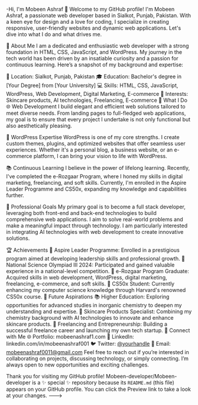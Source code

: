 -Hi, I'm Mobeen Ashraf 👋
Welcome to my GitHub profile! I'm Mobeen Ashraf, a passionate web developer based in Sialkot, Punjab, Pakistan. With a keen eye for design and a love for coding, I specialize in creating responsive, user-friendly websites and dynamic web applications. Let's dive into what I do and what drives me.

🌟 About Me
I am a dedicated and enthusiastic web developer with a strong foundation in HTML, CSS, JavaScript, and WordPress. My journey in the tech world has been driven by an insatiable curiosity and a passion for continuous learning. Here’s a snapshot of my background and expertise:

📍 Location: Sialkot, Punjab, Pakistan
🎓 Education: Bachelor's degree in [Your Degree] from [Your University]
💻 Skills: HTML, CSS, JavaScript, WordPress, Web Development, Digital Marketing, E-commerce
🌱 Interests: Skincare products, AI technologies, Freelancing, E-commerce
🚀 What I Do
🌐 Web Development
I build elegant and efficient web solutions tailored to meet diverse needs. From landing pages to full-fledged web applications, my goal is to ensure that every project I undertake is not only functional but also aesthetically pleasing.

📝 WordPress Expertise
WordPress is one of my core strengths. I create custom themes, plugins, and optimized websites that offer seamless user experiences. Whether it's a personal blog, a business website, or an e-commerce platform, I can bring your vision to life with WordPress.

📚 Continuous Learning
I believe in the power of lifelong learning. Recently, I've completed the e-Rozgaar Program, where I honed my skills in digital marketing, freelancing, and soft skills. Currently, I'm enrolled in the Aspire Leader Programme and CS50x, expanding my knowledge and capabilities further.

🎯 Professional Goals
My primary goal is to become a full stack developer, leveraging both front-end and back-end technologies to build comprehensive web applications. I aim to solve real-world problems and make a meaningful impact through technology. I am particularly interested in integrating AI technologies with web development to create innovative solutions.

🏆 Achievements
🌟 Aspire Leader Programme: Enrolled in a prestigious program aimed at developing leadership skills and professional growth.
🥇 National Science Olympiad III 2024: Participated and gained valuable experience in a national-level competition.
🏅 e-Rozgaar Program Graduate: Acquired skills in web development, WordPress, digital marketing, freelancing, e-commerce, and soft skills.
📜 CS50x Student: Currently enhancing my computer science knowledge through Harvard's renowned CS50x course.
🌟 Future Aspirations
📚 Higher Education: Exploring opportunities for advanced studies in inorganic chemistry to deepen my understanding and expertise.
🧴 Skincare Products Specialist: Combining my chemistry background with AI technologies to innovate and enhance skincare products.
💼 Freelancing and Entrepreneurship: Building a successful freelance career and launching my own tech startup.
🔗 Connect with Me
🌐 Portfolio: mobeenashraf1.com
🔗 LinkedIn: linkedin.com/in/mobeenashraf001
🐦 Twitter: [@yourhandle](https://x.com/mobeenashraf110)
📧 Email: mobeenashraf0011@gmail.com
Feel free to reach out if you’re interested in collaborating on projects, discussing technology, or simply connecting. I’m always open to new opportunities and exciting challenges.

Thank you for visiting my GitHub profile!
Mobeen-developer/Mobeen-developer is a ✨ special ✨ repository because its `README.md` (this file) appears on your GitHub profile.
You can click the Preview link to take a look at your changes.
--->
